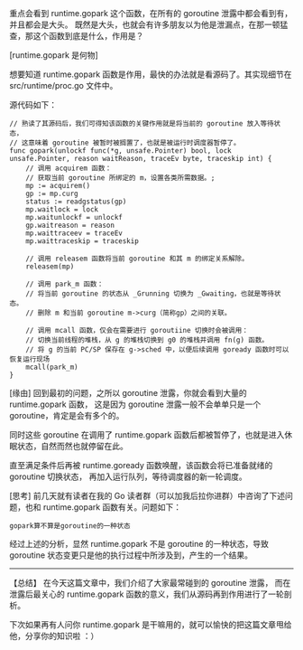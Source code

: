
重点会看到 runtime.gopark 这个函数，在所有的 goroutine 泄露中都会看到有，并且都会是大头。
既然是大头，也就会有许多朋友以为他是泄漏点，在那一顿猛查，那这个函数到底是什么，作用是？

[runtime.gopark 是何物]

想要知道 runtime.gopark 函数是作用，最快的办法就是看源码了。其实现细节在 src/runtime/proc.go 文件中。

源代码如下：

    // 熟读了其源码后，我们可得知该函数的关键作用就是将当前的 goroutine 放入等待状态，
    // 这意味着 goroutine 被暂时被搁置了，也就是被运行时调度器暂停了。
    func gopark(unlockf func(*g, unsafe.Pointer) bool, lock unsafe.Pointer, reason waitReason, traceEv byte, traceskip int) {
        // 调用 acquirem 函数：
        // 获取当前 goroutine 所绑定的 m，设置各类所需数据。;
        mp := acquirem()
        gp := mp.curg
        status := readgstatus(gp)
        mp.waitlock = lock
        mp.waitunlockf = unlockf
        gp.waitreason = reason
        mp.waittraceev = traceEv
        mp.waittraceskip = traceskip
    
        // 调用 releasem 函数将当前 goroutine 和其 m 的绑定关系解除。
        releasem(mp)
        
        // 调用 park_m 函数：
        // 将当前 goroutine 的状态从 _Grunning 切换为 _Gwaiting，也就是等待状态。
        // 删除 m 和当前 goroutine m->curg（简称gp）之间的关联。

        // 调用 mcall 函数，仅会在需要进行 goroutiine 切换时会被调用：
        // 切换当前线程的堆栈，从 g 的堆栈切换到 g0 的堆栈并调用 fn(g) 函数。
        // 将 g 的当前 PC/SP 保存在 g->sched 中，以便后续调用 goready 函数时可以恢复运行现场
        mcall(park_m)
    }

[缘由]
回到最初的问题，之所以 goroutine 泄露，你就会看到大量的 runtime.gopark 函数，
这是因为 goroutine 泄露一般不会单单只是一个 goroutine，肯定是会有多个的。

同时这些 goroutine 在调用了 runtime.gopark 函数后都被暂停了，也就是进入休眠状态，自然而然也就停留在此。

直至满足条件后再被 runtime.goready 函数唤醒，该函数会将已准备就绪的 goroutine 切换状态，
再加入运行队列，等待调度器的新一轮调度。

[思考]
前几天就有读者在我的 Go 读者群（可以加我后拉你进群）中咨询了下述问题，也和  runtime.gopark 函数有关。问题如下：
    
    gopark算不算是goroutine的一种状态

经过上述的分析，显然 runtime.gopark 不是 goroutine 的一种状态，导致 goroutine 状态变更只是他的执行过程中所涉及到，产生的一个结果。

---

【总结】
在今天这篇文章中，我们介绍了大家最常碰到的 goroutine 泄露，
而在泄露后最关心的 runtime.gopark 函数的意义，我们从源码再到作用进行了一轮剖析。

下次如果再有人问你 runtime.gopark 是干嘛用的，就可以愉快的把这篇文章甩给他，分享你的知识啦 ：）